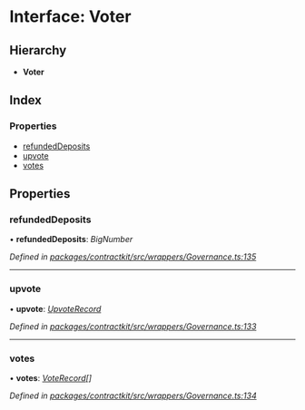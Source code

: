 # Interface: Voter

## Hierarchy

* **Voter**

## Index

### Properties

* [refundedDeposits](_wrappers_governance_.voter.md#refundeddeposits)
* [upvote](_wrappers_governance_.voter.md#upvote)
* [votes](_wrappers_governance_.voter.md#votes)

## Properties

###  refundedDeposits

• **refundedDeposits**: *BigNumber*

*Defined in [packages/contractkit/src/wrappers/Governance.ts:135](https://github.com/celo-org/celo-monorepo/blob/master/packages/contractkit/src/wrappers/Governance.ts#L135)*

___

###  upvote

• **upvote**: *[UpvoteRecord](_wrappers_governance_.upvoterecord.md)*

*Defined in [packages/contractkit/src/wrappers/Governance.ts:133](https://github.com/celo-org/celo-monorepo/blob/master/packages/contractkit/src/wrappers/Governance.ts#L133)*

___

###  votes

• **votes**: *[VoteRecord](_wrappers_governance_.voterecord.md)[]*

*Defined in [packages/contractkit/src/wrappers/Governance.ts:134](https://github.com/celo-org/celo-monorepo/blob/master/packages/contractkit/src/wrappers/Governance.ts#L134)*
